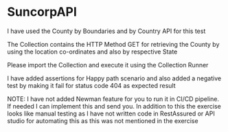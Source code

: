# SuncorpAPI

I have used the County by Boundaries and by Country API for this test

The Collection contains the HTTP Method GET for retrieving the County by using the location co-ordinates and also by respective State

Please import the Collection and execute it using the Collection Runner

I have added assertions for Happy path scenario and also added a negative test by making it fail for status code 404 as expected result

NOTE: I have not added Newman feature for you to run it in CI/CD pipeline. If needed I can implement this and send you. In addition to this the exercise looks like manual testing as I have not written code in RestAssured or API studio for automating this as this was not mentioned in the exercise
